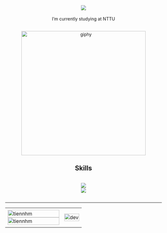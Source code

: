 <h1 align="center">
  <img src="https://readme-typing-svg.herokuapp.com/?font=Righteous&size=35&center=true&vCenter=true&width=500&height=70&duration=4000&lines=Hi guy!+👋;+I'm+Anh+My!" />
</h1>
<div align="center">
  I’m currently studying at NTTU
</div>
<br/>
<p align="center">
  <img src="https://media1.giphy.com/media/v1.Y2lkPTc5MGI3NjExemdrM2RwaG9lNmNlNWV2NnYyb3VoczFnMGkwMmxhejBmdHQyaHBmNiZlcD12MV9naWZzX3NlYXJjaCZjdD1n/fhAwk4DnqNgw8/giphy.webp" alt="giphy" width="400" />
</p>
<h2 align="center">Skills</h2>
<br/>
<div align="center">
  <img src="https://skillicons.dev/icons?i=nodejs,github,gitlab,express,firebase,mongodb" /><br>
  <img src="https://skillicons.dev/icons?i=react,angular,electron,next,javascript,typescript,mysql,redux,sass" /><br>
</div>
<br/>
<hr/>
<table style="width:100%;">
  <tr>
    <td>
      <img src="https://github-readme-stats.vercel.app/api/top-langs/?username=tiennhm&bg_color=FFFFFF00&text_color=179fa3&layout=compact&hide=CSS&langs_count=10&custom_title=Top%20language%20" alt="tiennhm" width="100%"/>
      <img src="https://github-readme-stats.vercel.app/api?username=tiennhm&bg_color=FFFFFF00&text_color=179fa3&show_icons=true&count_private=true&include_all_commits=true&custom_title=activity%20%20Github" alt="tiennhm" width="100%"/>
    </td>
    <td>
      <p align="center"> 
        <img src="https://cdn.dribbble.com/users/1059583/screenshots/4171367/coding-freak.gif" alt="dev" width="100%"/>
      </p>
    </td>
  </tr>
</table>
